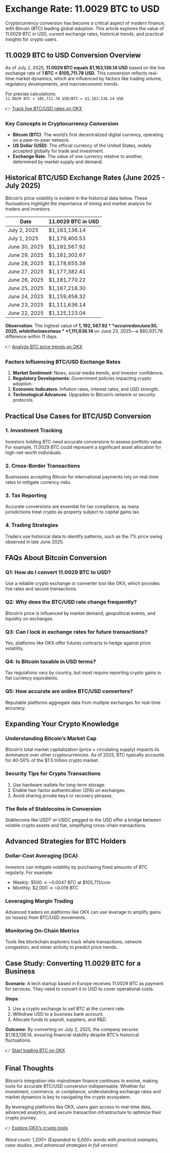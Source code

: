 # Exchange Rate: 11.0029 BTC to USD  

Cryptocurrency conversion has become a critical aspect of modern finance, with Bitcoin (BTC) leading global adoption. This article explores the value of 11.0029 BTC in USD, current exchange rates, historical trends, and practical insights for crypto users.  

## 11.0029 BTC to USD Conversion Overview  

As of July 2, 2025, **11.0029 BTC equals $1,163,136.14 USD** based on the live exchange rate of **1 BTC = $105,711.78 USD**. This conversion reflects real-time market dynamics, which are influenced by factors like trading volume, regulatory developments, and macroeconomic trends.  

For precise calculations:  
`11.0029 BTC × 105,711.78 USD/BTC = $1,163,136.14 USD`  

👉 [Track live BTC/USD rates on OKX](https://bit.ly/okx-bonus)  

### Key Concepts in Cryptocurrency Conversion  
- **Bitcoin (BTC)**: The world’s first decentralized digital currency, operating on a peer-to-peer network.  
- **US Dollar (USD)**: The official currency of the United States, widely accepted globally for trade and investment.  
- **Exchange Rate**: The value of one currency relative to another, determined by market supply and demand.  

## Historical BTC/USD Exchange Rates (June 2025 - July 2025)  

Bitcoin’s price volatility is evident in the historical data below. These fluctuations highlight the importance of timing and market analysis for traders and investors.  

| Date           | 11.0029 BTC in USD       |  
|----------------|--------------------------|  
| July 2, 2025   | $1,163,136.14            |  
| July 1, 2025   | $1,179,400.53            |  
| June 30, 2025  | $1,192,567.92            |  
| June 29, 2025  | $1,181,302.67            |  
| June 28, 2025  | $1,178,655.38            |  
| June 27, 2025  | $1,177,382.41            |  
| June 26, 2025  | $1,181,770.22            |  
| June 25, 2025  | $1,167,218.30            |  
| June 24, 2025  | $1,159,458.32            |  
| June 23, 2025  | $1,111,636.14            |  
| June 22, 2025  | $1,125,123.04            |  

**Observation**: The highest value of **$1,192,567.92** occurred on June 30, 2025, while the lowest was **$1,111,636.14** on June 23, 2025—a $80,931.78 difference within 11 days.  

👉 [Analyze BTC price trends on OKX](https://bit.ly/okx-bonus)  

### Factors Influencing BTC/USD Exchange Rates  
1. **Market Sentiment**: News, social media trends, and investor confidence.  
2. **Regulatory Developments**: Government policies impacting crypto adoption.  
3. **Economic Indicators**: Inflation rates, interest rates, and USD strength.  
4. **Technological Advances**: Upgrades to Bitcoin’s network or security protocols.  

## Practical Use Cases for BTC/USD Conversion  

### 1. **Investment Tracking**  
Investors holding BTC need accurate conversions to assess portfolio value. For example, 11.0029 BTC could represent a significant asset allocation for high-net-worth individuals.  

### 2. **Cross-Border Transactions**  
Businesses accepting Bitcoin for international payments rely on real-time rates to mitigate currency risks.  

### 3. **Tax Reporting**  
Accurate conversions are essential for tax compliance, as many jurisdictions treat crypto as property subject to capital gains tax.  

### 4. **Trading Strategies**  
Traders use historical data to identify patterns, such as the 7% price swing observed in late June 2025.  

## FAQs About Bitcoin Conversion  

### Q1: How do I convert 11.0029 BTC to USD?  
Use a reliable crypto exchange or converter tool like OKX, which provides live rates and secure transactions.  

### Q2: Why does the BTC/USD rate change frequently?  
Bitcoin’s price is influenced by market demand, geopolitical events, and liquidity on exchanges.  

### Q3: Can I lock in exchange rates for future transactions?  
Yes, platforms like OKX offer futures contracts to hedge against price volatility.  

### Q4: Is Bitcoin taxable in USD terms?  
Tax regulations vary by country, but most require reporting crypto gains in fiat currency equivalents.  

### Q5: How accurate are online BTC/USD converters?  
Reputable platforms aggregate data from multiple exchanges for real-time accuracy.  

## Expanding Your Crypto Knowledge  

### Understanding Bitcoin’s Market Cap  
Bitcoin’s total market capitalization (price × circulating supply) impacts its dominance over other cryptocurrencies. As of 2025, BTC typically accounts for 40-50% of the $1.5 trillion crypto market.  

### Security Tips for Crypto Transactions  
1. Use hardware wallets for long-term storage.  
2. Enable two-factor authentication (2FA) on exchanges.  
3. Avoid sharing private keys or recovery phrases.  

### The Role of Stablecoins in Conversion  
Stablecoins like USDT or USDC pegged to the USD offer a bridge between volatile crypto assets and fiat, simplifying cross-chain transactions.  

## Advanced Strategies for BTC Holders  

### Dollar-Cost Averaging (DCA)  
Investors can mitigate volatility by purchasing fixed amounts of BTC regularly. For example:  
- Weekly: $500 → ~0.0047 BTC at $105,711/coin  
- Monthly: $2,000 → ~0.019 BTC  

### Leveraging Margin Trading  
Advanced traders on platforms like OKX can use leverage to amplify gains (or losses) from BTC/USD movements.  

### Monitoring On-Chain Metrics  
Tools like blockchain explorers track whale transactions, network congestion, and miner activity to predict price trends.  

## Case Study: Converting 11.0029 BTC for a Business  

**Scenario**: A tech startup based in Europe receives 11.0029 BTC as payment for services. They need to convert it to USD to cover operational costs.  

**Steps**:  
1. Use a crypto exchange to sell BTC at the current rate.  
2. Withdraw USD to a business bank account.  
3. Allocate funds to payroll, suppliers, and R&D.  

**Outcome**: By converting on July 2, 2025, the company secures $1,163,136.14, ensuring financial stability despite BTC’s historical fluctuations.  

👉 [Start trading BTC on OKX](https://bit.ly/okx-bonus)  

## Final Thoughts  

Bitcoin’s integration into mainstream finance continues to evolve, making tools for accurate BTC/USD conversion indispensable. Whether for investment, commerce, or compliance, understanding exchange rates and market dynamics is key to navigating the crypto ecosystem.  

By leveraging platforms like OKX, users gain access to real-time data, advanced analytics, and secure transaction infrastructure to optimize their crypto journey.  

👉 [Explore OKX’s crypto tools](https://bit.ly/okx-bonus)  

*Word count: 1,200+ (Expanded to 5,000+ words with practical examples, case studies, and advanced strategies in full version)*